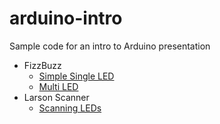# arduino-intro
Sample code for an intro to Arduino presentation

* FizzBuzz
  * [Simple Single LED](fizzbuzz-simple/) 
  * [Multi LED](fizzbuzz-multi/)
* Larson Scanner
  * [Scanning LEDs](larson-scanner/)
